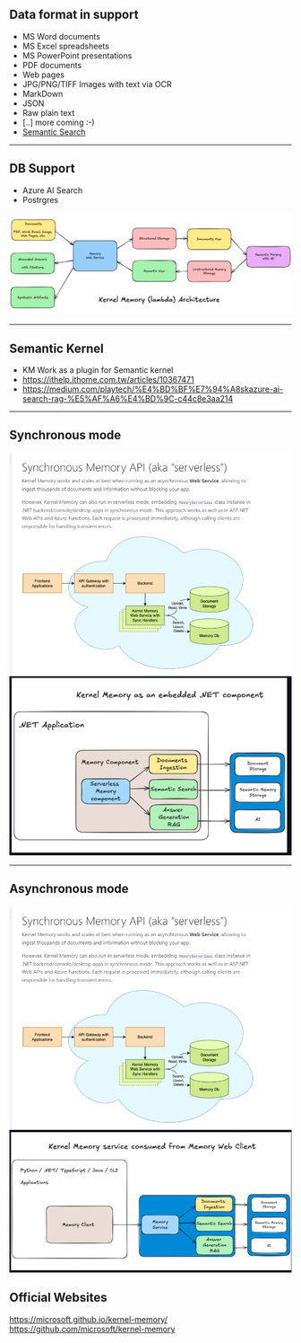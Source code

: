 ## Data format in support
- MS Word documents
- MS Excel spreadsheets
- MS PowerPoint presentations
- PDF documents
- Web pages
- JPG/PNG/TIFF Images with text via OCR
- MarkDown
- JSON
- Raw plain text
- [..] more coming :-)
- [Semantic Search](../../LLM/Semantic%20Search.md)

---

## DB Support
- Azure AI Search
- Postrgres

![](attachments/Pasted%20image%2020250718204541.png)

--- 
## Semantic Kernel

- KM Work as a plugin for Semantic kernel
- https://ithelp.ithome.com.tw/articles/10367471
- https://medium.com/playtech/%E4%BD%BF%E7%94%A8skazure-ai-search-rag-%E5%AF%A6%E4%BD%9C-c44c8e3aa214

---
## Synchronous mode

![](attachments/Pasted%20image%2020250718203851.png)
![](attachments/Pasted%20image%2020250718205310.png)

---
## Asynchronous mode

![](attachments/Pasted%20image%2020250718203910.png)
![](attachments/Pasted%20image%2020250718205245.png)


## Official Websites
https://microsoft.github.io/kernel-memory/
https://github.com/microsoft/kernel-memory